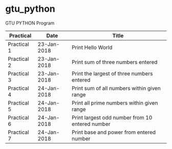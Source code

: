 # gtu_python
GTU PYTHON Program

| Practical | Date | Title |
| ------ | ------ | ------ |
| Practical 1 | 23-Jan-2018 | Print Hello World  |
| Practical 2 | 23-Jan-2018 | Print sum of three numbers entered |
| Practical 3 | 23-Jan-2018 | Print the largest of three numbers entered |
| Practical 4 | 24-Jan-2018 | Print sum of all numbers within given range |
| Practical 5 | 24-Jan-2018 | Print all prime numbers within given range |
| Practical 6 | 24-Jan-2018 | Print largest odd number from 10 entered number  |
| Practical 7 | 24-Jan-2018 | Print base and power from entered number |
